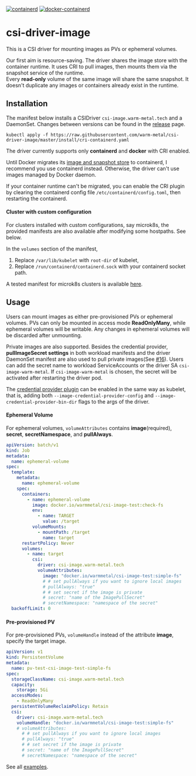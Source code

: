 [![containerd](https://github.com/warm-metal/csi-driver-image/actions/workflows/containerd.yaml/badge.svg)](https://github.com/warm-metal/csi-driver-image/actions/workflows/containerd.yaml)
[![docker-containerd](https://github.com/warm-metal/csi-driver-image/actions/workflows/docker-containerd.yaml/badge.svg)](https://github.com/warm-metal/csi-driver-image/actions/workflows/docker-containerd.yaml)

# csi-driver-image

This is a CSI driver for mounting images as PVs or ephemeral volumes.

Our first aim is resource-saving. The driver shares the image store with the container runtime.
It uses CRI to pull images, then mounts them via the snapshot service of the runtime.  
Every **read-only** volume of the same image will share the same snapshot.
It doesn't duplicate any images or containers already exist in the runtime.

## Installation

The manifest below installs a CSIDriver `csi-image.warm-metal.tech` and a DaemonSet.
Changes between versions can be found in the [release](https://github.com/warm-metal/csi-driver-image/releases) page.

```shell script
kubectl apply -f https://raw.githubusercontent.com/warm-metal/csi-driver-image/master/install/cri-containerd.yaml
```

The driver currently supports only **containerd** and **docker** with CRI enabled.

Until Docker migrates its [image and snapshot store](https://github.com/moby/moby/issues/38043) to containerd,
I recommend you use containerd instead. Otherwise, the driver can't use images managed by Docker daemon.

If your container runtime can't be migrated, you can enable the CRI plugin by clearing the containerd config file `/etc/containerd/config.toml`, then restarting the containerd.

#### Cluster with custom configuration

For clusters installed with custom configurations, say microk8s,
the provided manifests are also available after modifying some hostpaths. See below.

In the `volumes` section of the manifest, 
1. Replace `/var/lib/kubelet` with `root-dir` of kubelet,
2. Replace `/run/containerd/containerd.sock` with your containerd socket path.

A tested manifest for microk8s clusters is available [here](https://raw.githubusercontent.com/warm-metal/csi-driver-image/master/install/cri-containerd-microk8s.yaml).

## Usage

Users can mount images as either pre-provisioned PVs or ephemeral volumes.
PVs can only be mounted in access mode **ReadOnlyMany**, while ephemeral volumes will be writable.
Any changes in ephemeral volumes will be discarded after unmounting.

Private images are also supported.
Besides the credential provider, **pullImageSecret settings** in both workload manifests and the driver DaemonSet manifest are also
used to pull private images(See [#16](https://github.com/warm-metal/csi-driver-image/issues/16)). 
Users can add the secret name to workload ServiceAccounts or the driver SA `csi-image-warm-metal`.
If `csi-image-warm-metal` is chosen, the secret will be activated after restarting the driver pod.

The [credential provider plugin](https://kubernetes.io/docs/tasks/kubelet-credential-provider/kubelet-credential-provider/)
can be enabled in the same way as kubelet, that is, adding both `--image-credential-provider-config` and 
`--image-credential-provider-bin-dir` flags to the args of the driver.

#### Ephemeral Volume
For ephemeral volumes, `volumeAttributes` contains **image**(required), **secret**, **secretNamespace**, and **pullAlways**.

```yaml
apiVersion: batch/v1
kind: Job
metadata:
  name: ephemeral-volume
spec:
  template:
    metadata:
      name: ephemeral-volume
    spec:
      containers:
        - name: ephemeral-volume
          image: docker.io/warmmetal/csi-image-test:check-fs
          env:
            - name: TARGET
              value: /target
          volumeMounts:
            - mountPath: /target
              name: target
      restartPolicy: Never
      volumes:
        - name: target
          csi:
            driver: csi-image.warm-metal.tech
            volumeAttributes:
              image: "docker.io/warmmetal/csi-image-test:simple-fs"
              # # set pullAlways if you want to ignore local images
              # pullAlways: "true"
              # # set secret if the image is private
              # secret: "name of the ImagePullSecret"
              # secretNamespace: "namespace of the secret"
  backoffLimit: 0
```

#### Pre-provisioned PV
For pre-provisioned PVs, `volumeHandle` instead of the attribute **image**, specify the target image.

```yaml
apiVersion: v1
kind: PersistentVolume
metadata:
  name: pv-test-csi-image-test-simple-fs
spec:
  storageClassName: csi-image.warm-metal.tech
  capacity:
    storage: 5Gi
  accessModes:
    - ReadOnlyMany
  persistentVolumeReclaimPolicy: Retain
  csi:
    driver: csi-image.warm-metal.tech
    volumeHandle: "docker.io/warmmetal/csi-image-test:simple-fs"
    # volumeAttributes:
      # # set pullAlways if you want to ignore local images
      # pullAlways: "true"
      # # set secret if the image is private
      # secret: "name of the ImagePullSecret"
      # secretNamespace: "namespace of the secret"
```

See all [examples](https://github.com/warm-metal/csi-driver-image/tree/master/sample).
